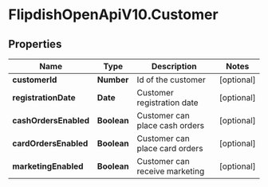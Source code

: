 # FlipdishOpenApiV10.Customer

## Properties
Name | Type | Description | Notes
------------ | ------------- | ------------- | -------------
**customerId** | **Number** | Id of the customer | [optional] 
**registrationDate** | **Date** | Customer registration date | [optional] 
**cashOrdersEnabled** | **Boolean** | Customer can place cash orders | [optional] 
**cardOrdersEnabled** | **Boolean** | Customer can place card orders | [optional] 
**marketingEnabled** | **Boolean** | Customer can receive marketing | [optional] 


